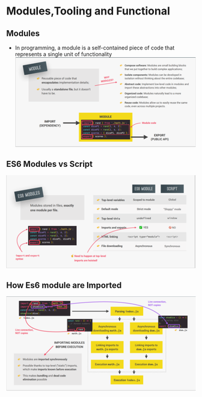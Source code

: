 # Modules,Tooling and Functional

## Modules
- In programming, a module is a self-contained piece of code that represents a single unit of functionality
![Modules](Screenshot_63.png)

## ES6 Modules vs Script
![es6 modules](<ES6 modules.png>)

## How Es6 module are Imported
![How Es6 module are Imported](<How Es6 module ar imported.png>)